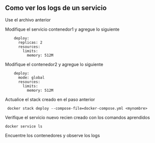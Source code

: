 ## Como ver los logs de un servicio

Use el archivo anterior

Modifique el servicio contenedor1 y agregue lo siguiente

```
    deploy:
      replicas: 2
      resources:
        limits:
          memory: 512M
```

Modifique el contenedor2 y agregue lo siguiente

```
    deploy:
      mode: global
      resources:
        limits:
          memory: 512M
```

Actualice el stack creado en el paso anterior

```
 docker stack deploy --compose-file=docker-compose.yml <mynombre>
```


Verifique el servicio nuevo recien creado con los comandos aprendidos

```
docker service ls
```

Encuentre los contenedores y observe los logs




